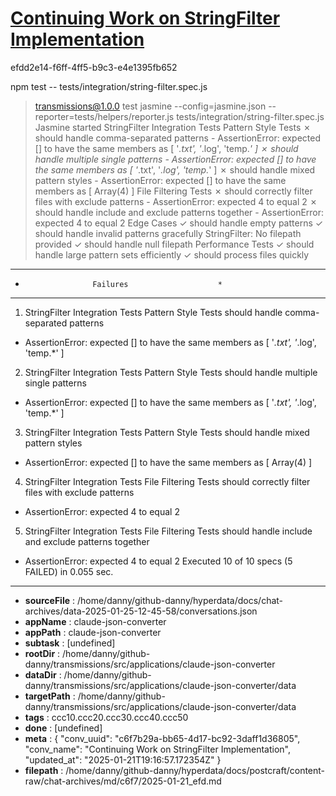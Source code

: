 # [Continuing Work on StringFilter Implementation](https://claude.ai/chat/c6f7b29a-bb65-4d17-bc92-3daff1d36805)

efdd2e14-f6ff-4ff5-b9c3-e4e1395fb652

npm test -- tests/integration/string-filter.spec.js
> transmissions@1.0.0 test
> jasmine --config=jasmine.json --reporter=tests/helpers/reporter.js tests/integration/string-filter.spec.js
Jasmine started
  StringFilter Integration Tests
    Pattern Style Tests
      ✗ should handle comma-separated patterns
        - AssertionError: expected [] to have the same members as [ '*.txt', '*.log', 'temp.*' ]
      ✗ should handle multiple single patterns
        - AssertionError: expected [] to have the same members as [ '*.txt', '*.log', 'temp.*' ]
      ✗ should handle mixed pattern styles
        - AssertionError: expected [] to have the same members as [ Array(4) ]
    File Filtering Tests
      ✗ should correctly filter files with exclude patterns
        - AssertionError: expected 4 to equal 2
      ✗ should handle include and exclude patterns together
        - AssertionError: expected 4 to equal 2
    Edge Cases
      ✓ should handle empty patterns
      ✓ should handle invalid patterns gracefully
StringFilter: No filepath provided
      ✓ should handle null filepath
    Performance Tests
      ✓ should handle large pattern sets efficiently
      ✓ should process files quickly
**************************************************
*                    Failures                    *
**************************************************
1) StringFilter Integration Tests Pattern Style Tests should handle comma-separated patterns
  - AssertionError: expected [] to have the same members as [ '*.txt', '*.log', 'temp.*' ]
2) StringFilter Integration Tests Pattern Style Tests should handle multiple single patterns
  - AssertionError: expected [] to have the same members as [ '*.txt', '*.log', 'temp.*' ]
3) StringFilter Integration Tests Pattern Style Tests should handle mixed pattern styles
  - AssertionError: expected [] to have the same members as [ Array(4) ]
4) StringFilter Integration Tests File Filtering Tests should correctly filter files with exclude patterns
  - AssertionError: expected 4 to equal 2
5) StringFilter Integration Tests File Filtering Tests should handle include and exclude patterns together
  - AssertionError: expected 4 to equal 2
Executed 10 of 10 specs (5 FAILED) in 0.055 sec.

---

* **sourceFile** : /home/danny/github-danny/hyperdata/docs/chat-archives/data-2025-01-25-12-45-58/conversations.json
* **appName** : claude-json-converter
* **appPath** : claude-json-converter
* **subtask** : [undefined]
* **rootDir** : /home/danny/github-danny/transmissions/src/applications/claude-json-converter
* **dataDir** : /home/danny/github-danny/transmissions/src/applications/claude-json-converter/data
* **targetPath** : /home/danny/github-danny/transmissions/src/applications/claude-json-converter/data
* **tags** : ccc10.ccc20.ccc30.ccc40.ccc50
* **done** : [undefined]
* **meta** : {
  "conv_uuid": "c6f7b29a-bb65-4d17-bc92-3daff1d36805",
  "conv_name": "Continuing Work on StringFilter Implementation",
  "updated_at": "2025-01-21T19:16:57.172354Z"
}
* **filepath** : /home/danny/github-danny/hyperdata/docs/postcraft/content-raw/chat-archives/md/c6f7/2025-01-21_efd.md